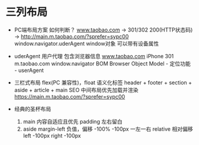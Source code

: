 # 三列布局

- PC端布局方案
    如何判断？
    www.taobao.com -> 301/302 200(HTTP状态码) -> http://main.m.taobao.com/?sprefer=sypc00
    window.navigator.uderAgent window对象 可以带有设备属性

- uderAgent
    用户代理  包含浏览器信息
    www.taobao.com
        iPhone  301  m.taobao.com
    window.navigator    BOM    Browser Object Model
        - 定位功能
        - userAgent


- 三栏式布局    flex(PC 兼容性)，float
    语义化标签  header + footer + section + aside + article + 
    main SEO
    中间布局优先加载并渲染 
    https://main.m.taobao.com/?sprefer=sypc00

- 经典的圣杯布局
    1. main 内容自适应且优先
        padding 左右留白
    2. aside    margin-left 负值，偏移 -100%    -100px 一左一右
        relative    相对偏移 left -100px    right -100px